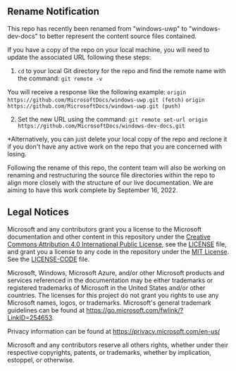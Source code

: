 ## Rename Notification
This repo has recently been renamed from "windows-uwp" to "windows-dev-docs" to better represent the content source files contained.

If you have a copy of the repo on your local machine, you will need to update the associated URL following these steps:

1. `cd` to your local Git directory for the repo and find the remote name with the command: `git remote -v`

You will receive a response like the following example:
`origin  https://github.com/MicrosoftDocs/windows-uwp.git (fetch)`
`origin  https://github.com/MicrosoftDocs/windows-uwp.git (push)`

2. Set the new URL using the command:
`git remote set-url origin https://github.com/MicrosoftDocs/windows-dev-docs.git`

*Alternatively, you can just delete your local copy of the repo and reclone it if you don't have any active work on the repo that you are concerned with losing.

Following the rename of this repo, the content team will also be working on renaming and restructuring the source file directories within the repo to align more closely with the structure of our live documentation. We are aiming to have this work complete by September 16, 2022.

## Legal Notices
Microsoft and any contributors grant you a license to the Microsoft documentation and other content
in this repository under the [Creative Commons Attribution 4.0 International Public License](https://creativecommons.org/licenses/by/4.0/legalcode),
see the [LICENSE](LICENSE) file, and grant you a license to any code in the repository under the [MIT License](https://opensource.org/licenses/MIT). See the
[LICENSE-CODE](LICENSE-CODE) file.

Microsoft, Windows, Microsoft Azure, and/or other Microsoft products and services referenced in the documentation
may be either trademarks or registered trademarks of Microsoft in the United States and/or other countries.
The licenses for this project do not grant you rights to use any Microsoft names, logos, or trademarks.
Microsoft's general trademark guidelines can be found at https://go.microsoft.com/fwlink/?LinkID=254653.

Privacy information can be found at https://privacy.microsoft.com/en-us/

Microsoft and any contributors reserve all others rights, whether under their respective copyrights, patents,
or trademarks, whether by implication, estoppel, or otherwise.
